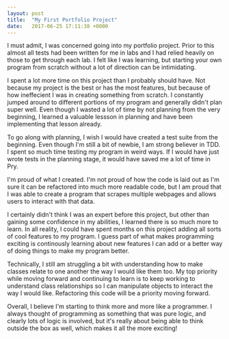 ```yaml
---
layout: post
title:  "My First Portfolio Project"
date:   2017-06-25 17:11:38 +0000
---
```



I must admit, I was concerned going into my portfolio project. Prior to this almost all tests had been written for me in labs and I had relied heavily on those to get through each lab. I felt like I was learning, but starting your own program from scratch without a lot of direction can be intimidating.

I spent a lot more time on this project than I probably should have. Not because my project is the best or has the most features, but because of how ineffecient I was in creating something from scratch. I constantly jumped around to different portions of my program and generally didn't plan super well. Even though I wasted a lot of time by not planning from the very beginning, I learned a valuable lessson in planning and have been implementing that lesson already.

To go along with planning, I wish I would have created a test suite from the beginning. Even though I'm still a bit of newbie, I am strong believer in TDD. I spent so much time testing my program in weird ways. If I would have just wrote tests in the planning stage, it would have saved me a lot of time in Pry.

I'm proud of what I created. I'm not proud of how the code is laid out as I'm sure it can be refactored into much more readable code, but I am proud that I was able to create a program that scrapes multiple webpages and allows users to interact with that data. 

I certainly didn't think I was an expert before this project, but other than gaining some confidence in my abilities, I learned there is so much more to learn. In all reality, I could have spent months on this project adding all sorts of cool features to my program. I guess part of what makes programming exciting is continously learning about new features I can add or a better way of doing things to make my program better.

Technically, I still am struggling a bit with understanding how to make classes relate to one another the way I would like them too. My top priority while moving forward and continuing to learn is to keep working to understand class relationships so I can manipulate objects to interact the way I would like. Refactoring this code will be a priority moving forward. 

Overall, I believe I'm starting to think more and more like a programmer. I always thought of programming as something that was pure logic, and clearly lots of logic is involved, but it's really about being able to think outside the box as well, which makes it all the more exciting!

